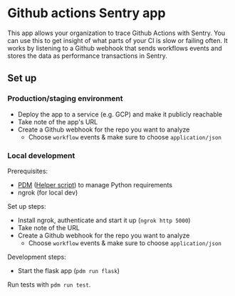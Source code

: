 # Github actions Sentry app

This app allows your organization to trace Github Actions with Sentry. You can use this to get insight of what parts of your CI is slow or failing often.
It works by listening to a Github webhook that sends workflows events and stores the data as performance transactions in Sentry.

## Set up

### Production/staging environment

* Deploy the app to a service (e.g. GCP) and make it publicly reachable
* Take note of the app's URL
* Create a Github webhook for the repo you want to analyze
  * Choose `workflow` events & make sure to choose `application/json`

### Local development

Prerequisites:

* [PDM](https://pdm.fming.dev/#installation) ([Helper script](https://gist.github.com/armenzg/4d2ac94bd770879d8df37c5da0fc7a33)) to manage Python requirements
* ngrok (for local dev)

Set up steps:

* Install ngrok, authenticate and start it up (`ngrok http 5000`)
* Take note of the URL
* Create a Github webhook for the repo you want to analyze
  * Choose `workflow` events & make sure to choose `application/json`

Development steps:

* Start the flask app (`pdm run flask`)

Run tests with `pdm run test`.
